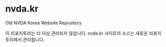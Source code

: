 # nvda.kr
Old NVDA Korea Website Repository

이 리포지토리는 더 이상 관리되지 않습니다. nvda.kr 사이트의 소스는 새로운 리포지토리에서 관리됩니다.
